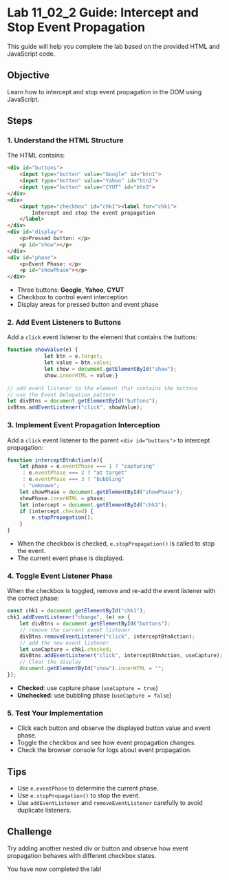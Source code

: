 # Lab 11_02_2 Guide: Intercept and Stop Event Propagation

This guide will help you complete the lab based on the provided HTML and JavaScript code.

## Objective

Learn how to intercept and stop event propagation in the DOM using JavaScript.

## Steps

### 1. Understand the HTML Structure

The HTML contains:
```html
<div id="buttons">
    <input type="button" value="Google" id="btn1">
    <input type="button" value="Yahoo" id="btn2">
    <input type="button" value="CYUT" id="btn3">
</div>
<div>
    <input type="checkbox" id="chk1"><label for="chk1">
        Intercept and stop the event propagation
    </label>
</div>
<div id="display">
    <p>Pressed button: </p>
    <p id="show"></p>
</div>
<div id="phase">
    <p>Event Phase: </p>
    <p id="showPhase"></p>
</div>
```
- Three buttons: **Google**, **Yahoo**, **CYUT**
- Checkbox to control event interception
- Display areas for pressed button and event phase

### 2. Add Event Listeners to Buttons

Add a `click` event listener to the element that contains the buttons:

```js
function showValue(e) {
            let btn = e.target;
            let value = btn.value;
            let show = document.getElementById("show");
            show.innerHTML = value;}
            
// add event listener to the element that contains the buttons
// use the Event Delegation pattern
let divBtns = document.getElementById("buttons");
ivBtns.addEventListener("click", showValue); 
```

### 3. Implement Event Propagation Interception

Add a `click` event listener to the parent `<div id="buttons">` to intercept propagation:
```js
function interceptBtnAction(e){
    let phase = e.eventPhase === 1 ? "capturing"
     : e.eventPhase === 2 ? "at target"
     : e.eventPhase === 3 ? "bubbling"
     : "unknown";
    let showPhase = document.getElementById("showPhase");
    showPhase.innerHTML = phase;
    let intercept = document.getElementById("chk1");
    if (intercept.checked) {
        e.stopPropagation();
    }
}
```
- When the checkbox is checked, `e.stopPropagation()` is called to stop the event.
- The current event phase is displayed.

### 4. Toggle Event Listener Phase

When the checkbox is toggled, remove and re-add the event listener with the correct phase:
```js
const chk1 = document.getElementById("chk1");
chk1.addEventListener("change", (e) => {
    let divBtns = document.getElementById("buttons");
    // remove the current event listener
    divBtns.removeEventListener("click", interceptBtnAction);
    // add the new event listener
    let useCapture = chk1.checked;
    divBtns.addEventListener("click", interceptBtnAction, useCapture);
    // Clear the display
    document.getElementById("show").innerHTML = "";
});
```
- **Checked**: use capture phase (`useCapture = true`)
- **Unchecked**: use bubbling phase (`useCapture = false`)

### 5. Test Your Implementation

- Click each button and observe the displayed button value and event phase.
- Toggle the checkbox and see how event propagation changes.
- Check the browser console for logs about event propagation.

## Tips

- Use `e.eventPhase` to determine the current phase.
- Use `e.stopPropagation()` to stop the event.
- Use `addEventListener` and `removeEventListener` carefully to avoid duplicate listeners.

## Challenge

Try adding another nested div or button and observe how event propagation behaves with different checkbox states.

You have now completed the lab!